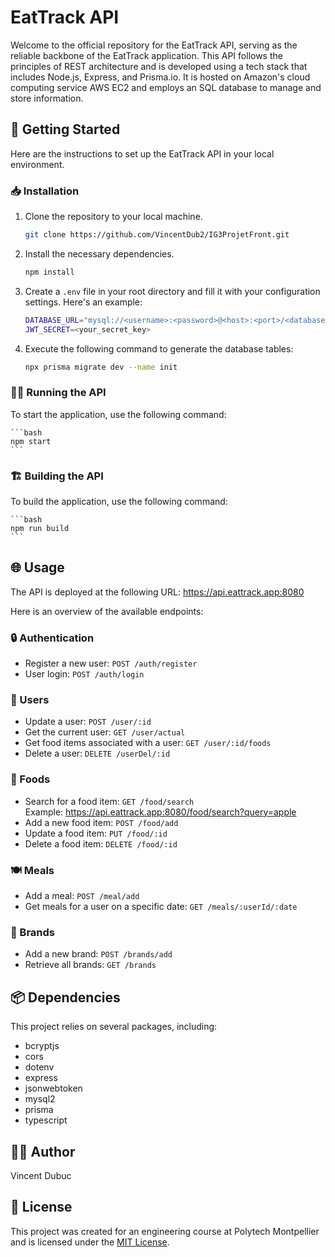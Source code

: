 # EatTrack API

Welcome to the official repository for the EatTrack API, serving as the reliable backbone of the EatTrack application. This API follows the principles of REST architecture and is developed using a tech stack that includes Node.js, Express, and Prisma.io. It is hosted on Amazon's cloud computing service AWS EC2 and employs an SQL database to manage and store information.

## 🚀 Getting Started

Here are the instructions to set up the EatTrack API in your local environment.

### 📥 Installation

1. Clone the repository to your local machine.

    ```bash
    git clone https://github.com/VincentDub2/IG3ProjetFront.git
    ```

2. Install the necessary dependencies.

    ```bash
    npm install
    ```

3. Create a `.env` file in your root directory and fill it with your configuration settings. Here's an example:

    ```bash
    DATABASE_URL="mysql://<username>:<password>@<host>:<port>/<database>?schema=<schema>"
    JWT_SECRET=<your_secret_key>
    ```

4. Execute the following command to generate the database tables:

    ```bash
    npx prisma migrate dev --name init
    ```

### 🏃‍♀️ Running the API

To start the application, use the following command:

    ```bash
    npm start
    ```

### 🏗️ Building the API

To build the application, use the following command:

    ```bash
    npm run build
    ```

## 🌐 Usage

The API is deployed at the following URL: https://api.eattrack.app:8080

Here is an overview of the available endpoints:

### 🔒 Authentication

- Register a new user: `POST /auth/register`
- User login: `POST /auth/login`

### 👥 Users

- Update a user: `POST /user/:id`
- Get the current user: `GET /user/actual`
- Get food items associated with a user: `GET /user/:id/foods`
- Delete a user: `DELETE /userDel/:id`

### 🍲 Foods

- Search for a food item: `GET /food/search`  
Example: https://api.eattrack.app:8080/food/search?query=apple
- Add a new food item: `POST /food/add`
- Update a food item: `PUT /food/:id`
- Delete a food item: `DELETE /food/:id`

### 🍽️ Meals

- Add a meal: `POST /meal/add`
- Get meals for a user on a specific date: `GET /meals/:userId/:date`

### 🏢 Brands

- Add a new brand: `POST /brands/add`
- Retrieve all brands: `GET /brands`

## 📦 Dependencies

This project relies on several packages, including:

- bcryptjs
- cors
- dotenv
- express
- jsonwebtoken
- mysql2
- prisma
- typescript

## 👨‍💻 Author

Vincent Dubuc

## 📄 License

This project was created for an engineering course at Polytech Montpellier and is licensed under the [MIT License](LICENSE).
